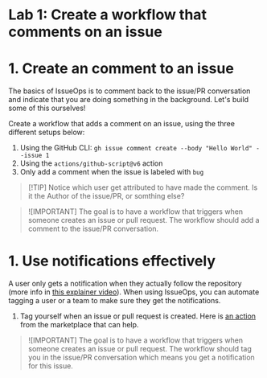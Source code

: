 # Lab 1: Create a workflow that comments on an issue

# 1. Create an comment to an issue
The basics of IssueOps is to comment back to the issue/PR conversation and indicate that you are doing something in the background. Let's build some of this ourselves!

Create a workflow that adds a comment on an issue, using the three different setups below:

1. Using the GitHub CLI: `gh issue comment create --body "Hello World" --issue 1`
1. Using the `actions/github-script@v6` action
1. Only add a comment when the issue is labeled with `bug`

> [!TIP] Notice which user get attributed to have made the comment. Is it the Author of the issue/PR, or somthing else?

> ![IMPORTANT] The goal is to have a workflow that triggers when someone creates an issue or pull request. The workflow should add a comment to the issue/PR conversation.

# 1. Use notifications effectively
A user only gets a notification when they actually follow the repository (more info in [this explainer video](https://youtu.be/eIWzKR465M0)). When using IssueOps, you can automate tagging a user or a team to make sure they get the notifications. 

1. Tag yourself when an issue or pull request is created. Here is [an action](https://github.com/marketplace/actions/issue-comment-tag) from the marketplace that can help.

> ![IMPORTANT] The goal is to have a workflow that triggers when someone creates an issue or pull request. The workflow should tag you in the issue/PR conversation which means you get a notification for this issue.